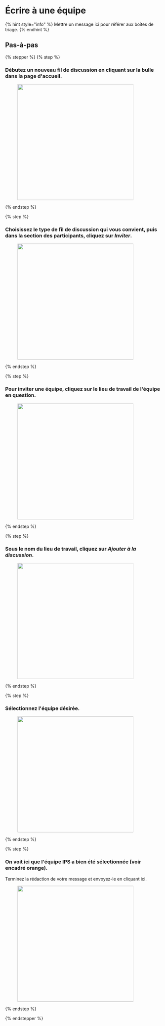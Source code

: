 # Écrire à une équipe

{% hint style="info" %}
Mettre un message ici pour référer aux boîtes de triage.
{% endhint %}

## Pas-à-pas

{% stepper %}
{% step %}
### Débutez un nouveau fil de discussion en cliquant sur la bulle dans la page d'accueil.

<div align="left"><figure><img src="../../.gitbook/assets/Écrire à une équipe - Step 1.jpeg" alt="" width="375"><figcaption></figcaption></figure></div>

{% endstep %}

{% step %}
### Choisissez le type de fil de discussion qui vous convient, puis dans la section des participants, cliquez sur *Inviter*.

<div align="left"><figure><img src="../../.gitbook/assets/Écrire à une équipe - Step 6.jpeg" alt="" width="375"><figcaption></figcaption></figure></div>
{% endstep %}

{% step %}
### Pour inviter une équipe, cliquez sur le lieu de travail de l'équipe en question.

<div align="left"><figure><img src="../../.gitbook/assets/Écrire à une équipe - Step 7.jpeg" alt="" width="375"><figcaption></figcaption></figure></div>
{% endstep %}

{% step %}
### Sous le nom du lieu de travail, cliquez sur *Ajouter à la discussion*.

<div align="left"><figure><img src="../../.gitbook/assets/Écrire à une équipe - Step 8.jpeg" alt="" width="375"><figcaption></figcaption></figure></div>
{% endstep %}

{% step %}
### Sélectionnez l'équipe désirée.

<div align="left"><figure><img src="../../.gitbook/assets/Écrire à une équipe - Step 9.jpeg" alt="" width="375"><figcaption></figcaption></figure></div>

{% endstep %}

{% step %}
### On voit ici que l'équipe IPS a bien été sélectionnée (voir encadré orange).

Terminez la rédaction de votre message et envoyez-le en cliquant ici.

<div align="left"><figure><img src="../../.gitbook/assets/Écrire à une équipe - Step 10.jpeg" alt="" width="375"><figcaption></figcaption></figure></div>
{% endstep %}

{% endstepper %}
